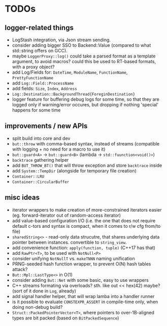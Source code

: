 # TODOs

## logger-related things

* LogStash integration, via Json stream sending.
* consider adding bigger SSO to Backend::Value (compared to what std::string offers on GCC).
* maybe `LoggerProxy::log()` could take a parsed format as a template argument, to avoid macros? could this be used to RT-based formats, with a proxy object?
* add Log/Fields for: `DateTime`, `ModuleName`, `FunctionName`, `PrettyFunctionName`
* add `Log::Field::ProcessName`
* add fields: `Size`, `Index`, `Address`
* `Log::Destination::BackgroundThread{ForeginDestination}`
* logger feature for buffering debug logs for some time, so that they are logged only if warning/error occures, but dropping if nothing 'special' happens for some time

## improvements / new APIs
* split build into core and dev
* `but::throw` with comma-based syntax, instead of streams (compatible with logging + no need for a macro to use it)
* `but::guard<A>` -> `but::guard<B>` (lambda -> `std::fuunction<void()>`)
* `backtrace` gathering helper
* add `BUT_THROW_BT()` that will throw exception and store `backtrace` inside
* add `System::TempDir` (alongside for temporary file creation)
* `Container::LRU`
* `Container::CircularBuffer`

## misc ideas
* iterator wrappers to make creation of more-constrained iterators easier (eg. forward-iterator out of random-access iterator)
* add value-based configuration I/O (i.e. the one that does not require default c-tors and syntax is compact, when it comes to r/w cfg from/to file)
* `sharedString<>` - read-only data strucutre, that shares underlying data pointer between instances. convertible to `string_view`.
* add convenience function: `apply(function, tuple)` (C++17 has that)
* add `RawPtr<T>`, to be used with `NotNull<P>`
* consider unifying `NotNullT` vs. `makeTNNN` naming unification
* PRNG-seeded hash function wrapper, to prevent O(N) hash tables attack?
* `But::Mpl::LastType<>` in O(1)
* consider adding `But::Net` with some basic, easy to use wrappers
* C++ streams formating via overloads? sth. like out << hex(42) maybe? (sort of it done in `Log`, already)
* add signal handler helper, that will wrap lamba into a handler runner
* is it possible to evaluate `CONSTEXPR_ASSERT` in compile-time only, when doing non-debug build?
* `Struct::PackedPointerVector<T>`, where pointers to over-1B-aligned types are bit packed (based on `BitPackedSequence`)
